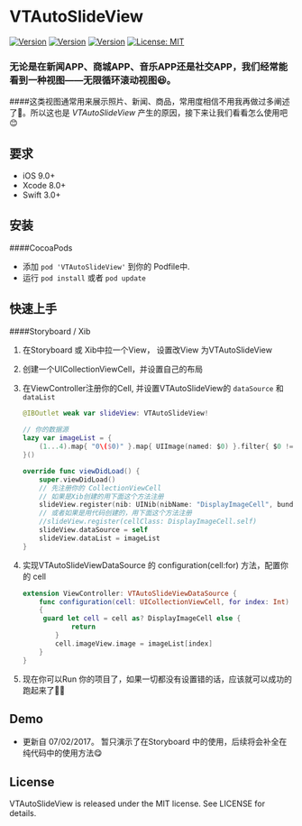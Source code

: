 # VTAutoSlideView
[![Version](https://img.shields.io/cocoapods/v/VTAutoSlideView.svg?style=flat)]()
[![Version](https://img.shields.io/cocoapods/l/VTAutoSlideView.svg?style=flat)]()
[![Version](https://img.shields.io/cocoapods/p/VTAutoSlideView.svg?style=flat)]()
[![License: MIT](https://img.shields.io/badge/License-MIT-yellow.svg)](https://opensource.org/licenses/MIT)
### 无论是在新闻APP、商城APP、音乐APP还是社交APP，我们经常能看到一种视图——无限循环滚动视图😆。
####这类视图通常用来展示照片、新闻、商品，常用度相信不用我再做过多阐述了🙂。所以这也是 *VTAutoSlideView* 产生的原因，接下来让我们看看怎么使用吧😊

## 要求
- iOS 9.0+
- Xcode 8.0+
- Swift 3.0+


## 安装
####CocoaPods
- 添加 `pod 'VTAutoSlideView'` 到你的 Podfile中.
- 运行 `pod install` 或者 `pod update`

## 快速上手
####Storyboard / Xib

1. 在Storyboard 或 Xib中拉一个View， 设置改View 为VTAutoSlideView
2. 创建一个UICollectionViewCell，并设置自己的布局
3. 在ViewController注册你的Cell, 并设置VTAutoSlideView的 `dataSource` 和 `dataList`

 	``` swift
	@IBOutlet weak var slideView: VTAutoSlideView!
	    
	// 你的数据源
	lazy var imageList = {
	    (1...4).map{ "0\($0)" }.map{ UIImage(named: $0) }.filter{ $0 != nil }.map{ $0! }
	}()
	
	override func viewDidLoad() {
	    super.viewDidLoad()
	    // 先注册你的 CollectionViewCell
	    // 如果是Xib创建的用下面这个方法注册
	    slideView.register(nib: UINib(nibName: "DisplayImageCell", bundle: nibBundle))
	    // 或者如果是用代码创建的，用下面这个方法注册
	    //slideView.register(cellClass: DisplayImageCell.self)
	    slideView.dataSource = self
	    slideView.dataList = imageList
	}
	```
4. 实现VTAutoSlideViewDataSource 的 configuration(cell:for) 方法，配置你的 cell

	``` swift
	extension ViewController: VTAutoSlideViewDataSource {
    	func configuration(cell: UICollectionViewCell, for index: Int)
    	{
       	 guard let cell = cell as? DisplayImageCell else {
            	return
        	}
        	cell.imageView.image = imageList[index]
    	}
	}
	```
5.  现在你可以Run 你的项目了，如果一切都没有设置错的话，应该就可以成功的跑起来了🍻🍻
	 
	 
## Demo
* 更新自 07/02/2017。 暂只演示了在Storyboard 中的使用，后续将会补全在纯代码中的使用方法😋


## License
VTAutoSlideView is released under the MIT license. See LICENSE for details.